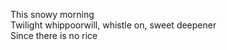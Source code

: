 This snowy morning    
Twilight whippoorwill, whistle on, sweet deepener    
Since there is no rice    

